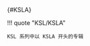 [//]: # (Metadata End)

[](){#KSLA}

!!! quote "KSL/KSLA"

    KSL 系列中以 KSLA 开头的专辑

[//]: # (TXT End)
